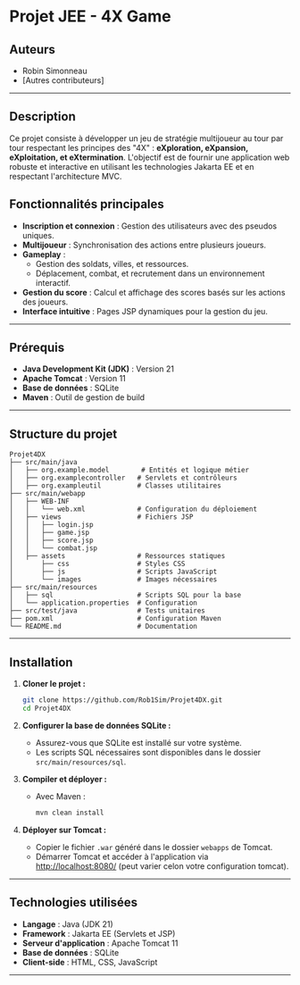 
# **Projet JEE - 4X Game**
## **Auteurs**
- Robin Simonneau
- [Autres contributeurs]

---
## **Description**
Ce projet consiste à développer un jeu de stratégie multijoueur au tour par tour respectant les principes des "4X" : **eXploration, eXpansion, eXploitation, et eXtermination**. L'objectif est de fournir une application web robuste et interactive en utilisant les technologies Jakarta EE et en respectant l'architecture MVC.

## **Fonctionnalités principales**
- **Inscription et connexion** : Gestion des utilisateurs avec des pseudos uniques.
- **Multijoueur** : Synchronisation des actions entre plusieurs joueurs.
- **Gameplay** :
  - Gestion des soldats, villes, et ressources.
  - Déplacement, combat, et recrutement dans un environnement interactif.
- **Gestion du score** : Calcul et affichage des scores basés sur les actions des joueurs.
- **Interface intuitive** : Pages JSP dynamiques pour la gestion du jeu.

---

## **Prérequis**
- **Java Development Kit (JDK)** : Version 21
- **Apache Tomcat** : Version 11
- **Base de données** : SQLite
- **Maven** : Outil de gestion de build

---

## **Structure du projet**
```plaintext
Projet4DX
├── src/main/java
│   ├── org.example.model        # Entités et logique métier
│   ├── org.examplecontroller   # Servlets et contrôleurs
│   ├── org.exampleutil         # Classes utilitaires
├── src/main/webapp
│   ├── WEB-INF
│   │   └── web.xml             # Configuration du déploiement
│   ├── views                   # Fichiers JSP
│   │   ├── login.jsp
│   │   ├── game.jsp
│   │   ├── score.jsp
│   │   └── combat.jsp
│   ├── assets                  # Ressources statiques
│       ├── css                 # Styles CSS
│       ├── js                  # Scripts JavaScript
│       └── images              # Images nécessaires
├── src/main/resources
│   ├── sql                     # Scripts SQL pour la base
│   └── application.properties  # Configuration
├── src/test/java               # Tests unitaires
├── pom.xml                     # Configuration Maven
└── README.md                   # Documentation
```

---

## **Installation**
1. **Cloner le projet :**
   ```bash
   git clone https://github.com/Rob1Sim/Projet4DX.git
   cd Projet4DX
   ```

2. **Configurer la base de données SQLite :**
   - Assurez-vous que SQLite est installé sur votre système.
   - Les scripts SQL nécessaires sont disponibles dans le dossier `src/main/resources/sql`.



3. **Compiler et déployer :**
   - Avec Maven :
     ```bash
     mvn clean install
     ```

4. **Déployer sur Tomcat :**
   - Copier le fichier `.war` généré dans le dossier `webapps` de Tomcat.
   - Démarrer Tomcat et accéder à l'application via [http://localhost:8080/](http://localhost:8080/) (peut varier celon votre configuration tomcat).

---

## **Technologies utilisées**
- **Langage** : Java (JDK 21)
- **Framework** : Jakarta EE (Servlets et JSP)
- **Serveur d'application** : Apache Tomcat 11
- **Base de données** : SQLite
- **Client-side** : HTML, CSS, JavaScript

---




